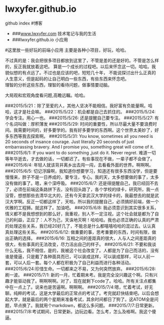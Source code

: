 # lwxyfer.github.io
github index
#博客
- ###www.lwxyfer.com  技术笔记与我的生活
- ###lwxyfer.github.io  小应用

#这里放一些好玩的前端小应用
主要是各种小项目，好玩，哈哈。

不过真的是：我会把很多项目都放到这里了，不管是差的还是好的。不管是怎么样的，反正我就放着这吧。
算是一个成长的过程吧。以后来怀念这一切。哈哈。我貌似想的有点远了。不过也是应该的吧，短短几十年，
不能说探讨出什么正真的人生意义，但是起码的让自己明白一些东西，有些东西来怀念吧。
<br>
理智的分析这些东西，理智的看待问题，做事情要动脑。

大局观和宏观角度看问题,高瞻远瞩。哈哈。

###2015/5/21：除了至爱的人，其他人坚决不能相信。我好富有负能量啊。哈哈，这才是社会嘛。
###2015/5/22：机会都是自己去抓住的。
###2015/5/24: 学会专注。用心一也。
###2015/5/26: 还是提醒自己要专注。
###2015/5/27: 有个名词叫做：厚积薄发
###2015/5/29: 时间的重要性，所以尽最大量不要浪费时间。我需要时间的，好多要学的。我有好多要学的东西啊。这个世界太美妙了，好多东西等我去探索啊。
###2015/5/31: You know, sometimes all you need is 20 seconds of insance courage. Just literally 20 seconds of just embarrassing bravery. And I promise you, something great will come of it.
###2015/6/1: If you want to do something ,just do it. Never regret. 难道一切等年华逝去，才去做的话，一切都迟了。有些事现在不做，一辈子都不会做了。
###2015/6/4: 年轻人就该背井离乡出去闯一闯，去看看外面的世界。啊啊啊。
###2015/6/5: 切记浮躁啊，我知道你想要学习，知道还有很多东西没学，但是要慢慢来，胖子不是一日养成的，要专注，专心。我的天，太多想要做的事了，太多没有做的事了。嗯，来个深呼吸。
###2015/6/7: 还是得提醒自己，我已经回不去了，必须在前端这条路拼下去，没有回头路了，各个学校的绿卡，研究所，我一点没管，想想那些去清华北大的，还有今天拿武汉大学的绿卡的，我最想去的就是武汉大学啊。反正一切都这样了，天啦。所以我的提醒自己，必须搞好前端，做一个优雅的工程狮。就这样了。加油吧。
###2015/6/8: 我必须意识到其实很多关系，情义都不是我想想到的那么好，我重视，别人不一定注视。这个社会就是都为了自己的利益，正应了：人不为己，天诛地灭啊！哈哈哈。我也必须正确的认真的严肃的处理这些关系，我已经20好几了，不能总是什么都嘻嘻哈哈的混过去。认认真真处理这些关系。
###2015/6/12: 做重要的事，思考重要的东西，时间有限，做出正确的选择。
###2015/6/16: 互相之间的差距真的很大，人与人之间差距真的很大，有些事真的无法改变，尽力活出自己的样子。
###2015/6/21: 不要和我谈什么无私，我不相信，是的，我被这个社会改变了。人都是为了自己而活的，没有谁是傻逼，只是戴了各种面具而已，可以装成这样，可以装成那样，可以人前一套，可以人后一套。每个人都在积极为了自己利益而进行各种活动。
###2015/6/24:珍惜生命。一切都来之不易，又为何突然放弃。
###2015/6/28:刷一波。
###2015/7/1: 新的一月，忙着期末考。我是完全没兴趣这个啊。只有兴趣才能驱动我了。啊啊啊啊。对了，现在就剩下code了。哈哈。所有关注点都集中在一点上了。说来也是苦逼啊。啊啊啊。
###2015/7/4:嗯，忙着考试，好无聊。纯粹的考试，这是大学最后的正常点的考试了。考完就赶快结束吧。以后会想起大学，就是最后的两个星期来准备考试，其余时间都日了狗了。这ATOM全是问题，早点换了。我就用个markdown，都这么多问题。
###2015/7/7:日常更新。
###2015/7/8:考试期间，日常更新。边玩边看。怎么考，怎么及格啊。我这个傻逼。
